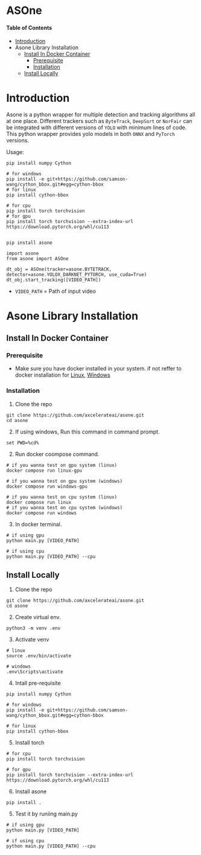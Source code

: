 # ASOne

#### Table of Contents
- [Introduction](#introduction)
- Asone Library Installation
    - [Install In Docker Container](#install-in-docker-container)
        - [Prerequisite](#prerequisite)
        - [Installation](#installation)
    - [Install Locally](#install-locally)



# Introduction

Asone is a python wrapper for multiple detection and tracking algorithms all at one place. Different trackers such as `ByteTrack`, `DeepSort` or `NorFair` can be integrated with different versions of `YOLO` with minimum lines of code.
This python wrapper provides yolo models in both `ONNX` and `PyTorch` versions.

Usage:

```
pip install numpy Cython

# for windows
pip install -e git+https://github.com/samson-wang/cython_bbox.git#egg=cython-bbox
# for linux
pip install cython-bbox

# for cpu
pip install torch torchvision
# for gpu
pip install torch torchvision --extra-index-url https://download.pytorch.org/whl/cu113


pip install asone
```

```
import asone
from asone import ASOne

dt_obj = ASOne(tracker=asone.BYTETRACK, detector=asone.YOLOX_DARKNET_PYTORCH, use_cuda=True)
dt_obj.start_tracking([VIDEO_PATH])

```

- `VIDEO_PATH` = Path of input video


# Asone Library Installation

## Install In Docker Container

### Prerequisite

- Make sure you have docker installed in your system. if not reffer to docker installation for [Linux](asone-linux/README.md), [Windows](asone-windows/README.md)


### Installation

1. Clone the repo

```
git clone https://github.com/axcelerateai/asone.git
cd asone
```
2. If using windows, Run this command in command prompt.
```
set PWD=%cd%
```
2. Run docker coompose command.

```
# if you wanna test on gpu system (linux)
docker compose run linux-gpu

# if you wanna test on gpu system (windows)
docker compose run windows-gpu
```

```
# if you wanna test on cpu system (linux)
docker compose run linux
# if you wanna test on cpu system (windows)
docker compose run windows
```

3. In docker terminal.

```
# if using gpu
python main.py [VIDEO_PATH]

# if using cpu
python main.py [VIDEO_PATH] --cpu
```



## Install Locally

1. Clone the repo

```
git clone https://github.com/axcelerateai/asone.git
cd asone
```

2. Create virtual env.

```
python3 -m venv .env
```
3. Activate venv

```
# linux
source .env/bin/activate

# windows
.env\Scripts\activate
```

4. Intall pre-requisite

```
pip install numpy Cython
```
```
# for windows
pip install -e git+https://github.com/samson-wang/cython_bbox.git#egg=cython-bbox

# for linux
pip install cython-bbox
```

5. Install torch

```
# for cpu
pip install torch torchvision

# for gpu
pip install torch torchvision --extra-index-url https://download.pytorch.org/whl/cu113
```
6. Install asone

```
pip install .
```

5. Test it by runiing main.py

```
# if using gpu
python main.py [VIDEO_PATH]

# if using cpu
python main.py [VIDEO_PATH] --cpu
```
